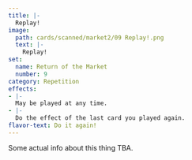 ```yaml
---
title: |-
  Replay!
image: 
  path: cards/scanned/market2/09 Replay!.png
  text: |-
    Replay!
set:
  name: Return of the Market
  number: 9
category: Repetition
effects: 
- |-
  May be played at any time.
- |-
  Do the effect of the last card you played again.
flavor-text: Do it again!
---
```

Some actual info about this thing TBA.
